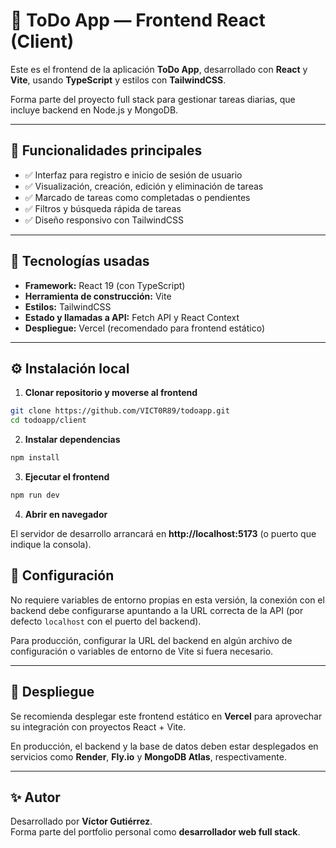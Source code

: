 # 📝 ToDo App — Frontend React (Client)

Este es el frontend de la aplicación **ToDo App**, desarrollado con **React** y **Vite**, usando **TypeScript** y estilos con **TailwindCSS**.  

Forma parte del proyecto full stack para gestionar tareas diarias, que incluye backend en Node.js y MongoDB.

---

## 🚀 Funcionalidades principales

- ✅ Interfaz para registro e inicio de sesión de usuario  
- ✅ Visualización, creación, edición y eliminación de tareas  
- ✅ Marcado de tareas como completadas o pendientes  
- ✅ Filtros y búsqueda rápida de tareas  
- ✅ Diseño responsivo con TailwindCSS  

---

## 🧩 Tecnologías usadas

- **Framework:** React 19 (con TypeScript)  
- **Herramienta de construcción:** Vite  
- **Estilos:** TailwindCSS  
- **Estado y llamadas a API:** Fetch API y React Context
- **Despliegue:** Vercel (recomendado para frontend estático)  

---

## ⚙️ Instalación local

1. **Clonar repositorio y moverse al frontend**

```bash
git clone https://github.com/VICT0R89/todoapp.git
cd todoapp/client
```

2. **Instalar dependencias**

```bash
npm install
```

3. **Ejecutar el frontend**

```bash
npm run dev
```

4. **Abrir en navegador**

El servidor de desarrollo arrancará en **http://localhost:5173** (o puerto que indique la consola).

## 📝 Configuración

No requiere variables de entorno propias en esta versión, la conexión con el backend debe configurarse apuntando a la URL correcta de la API (por defecto `localhost` con el puerto del backend).

Para producción, configurar la URL del backend en algún archivo de configuración o variables de entorno de Vite si fuera necesario.

---

## 📡 Despliegue

Se recomienda desplegar este frontend estático en **Vercel** para aprovechar su integración con proyectos React + Vite.

En producción, el backend y la base de datos deben estar desplegados en servicios como **Render**, **Fly.io** y **MongoDB Atlas**, respectivamente.

---

## ✨ Autor

Desarrollado por **Víctor Gutiérrez**.  
Forma parte del portfolio personal como **desarrollador web full stack**.
